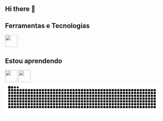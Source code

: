 ## Hi there 👋

## Ferramentas e Tecnologias

 <img src="https://cdn.jsdelivr.net/gh/devicons/devicon@latest/icons/latex/latex-original.svg" width="40" height="40"/>
          

## Estou aprendendo

<img src="https://cdn.jsdelivr.net/gh/devicons/devicon@latest/icons/github/github-original-wordmark.svg" width="40" height="40"/>
<img src="https://cdn.jsdelivr.net/gh/devicons/devicon@latest/icons/python/python-original-wordmark.svg" width="40" height="40"/>
          
          
          

<picture align="center">
  <source media="(prefers-color-scheme: dark)" srcset="https://raw.githubusercontent.com/LsantosB/LsantosB/output/github-contribution-grid-snake-dark.svg">
  <source media="(prefers-color-scheme: light)" srcset="https://raw.githubusercontent.com/LsantosB/LsantosB/output/github-contribution-grid-snake-dark.svg">
  <img align="center" alt="github contribution grid snake animation" src="https://raw.githubusercontent.com/LsantosB/LsantosB/output/github-contribution-grid-snake.svg">
</picture>
